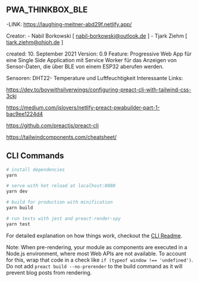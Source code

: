 ## PWA_THINKBOX_BLE

-LINK: https://laughing-meitner-abd29f.netlify.app/

Creator: 
            - Nabil Borkowski [ nabil-borkowski@outlook.de ] 
            - Tjark Ziehm [ tjark.ziehm@ohioh.de ]

created: 10. September 2021
Version: 0.9
Feature: Progressive Web App für eine Single Side Application mit Service Worker für das Anzeigen von Sensor-Daten, die über BLE von einem ESP32 aberufen werden.

Sensoren: DHT22- Temperature und Luftfeuchtigkeit 
Interessante Links:

https://dev.to/boywithsilverwings/configuring-preact-cli-with-tailwind-css-3ckj

https://medium.com/jslovers/netlify-preact-pwabuilder-part-1-bac9ee1224d4

https://github.com/preactjs/preact-cli

https://tailwindcomponents.com/cheatsheet/


## CLI Commands

``` bash
# install dependencies
yarn

# serve with hot reload at localhost:8080
yarn dev

# build for production with minification
yarn build

# run tests with jest and preact-render-spy 
yarn test
```

For detailed explanation on how things work, checkout the [CLI Readme](https://github.com/developit/preact-cli/blob/master/README.md).

Note: When pre-rendering, your module as components are executed in a Node.js environment, where most Web APIs are not available. To account for this, wrap that code in a check like `if (typeof window !== 'undefined')`. 
Do not add `preact build --no-prerender` to the build command as it will prevent blog posts from rendering.
